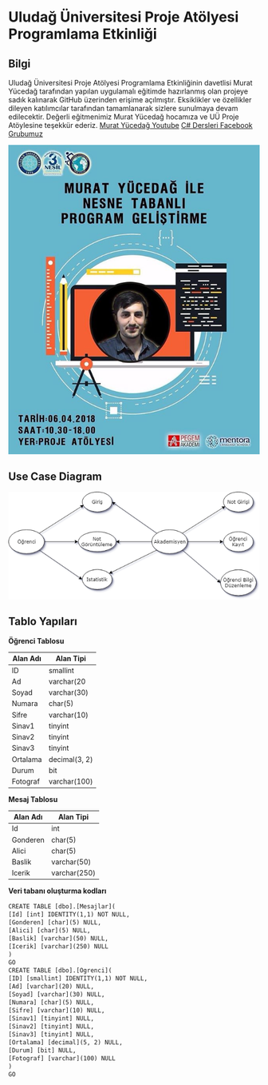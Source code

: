# Uludağ Üniversitesi Proje Atölyesi Programlama Etkinliği
## Bilgi
Uludağ Üniversitesi Proje Atölyesi Programlama Etkinliğinin davetlisi Murat Yücedağ tarafından yapılan uygulamalı eğitimde hazırlanmış olan projeye sadık kalınarak GitHub üzerinden erişime açılmıştır. Eksiklikler ve özellikler dileyen katılımcılar tarafından tamamlanarak sizlere sunulmaya devam edilecektir. Değerli eğitmenimiz Murat Yücedağ hocamıza ve UÜ Proje Atöylesine teşekkür ederiz. 
 [Murat Yücedağ Youtube](https://www.youtube.com/YazilimHerYerde)
 [C# Dersleri Facebook Grubumuz](https://www.facebook.com/groups/cshaprdersleri)

![Program Geliştirme Etkinliği](ProgramGeli%C5%9FtirmeEtkinli%C4%9Fi.jpg)

## Use Case Diagram
![Use Case Diagram](NotsisUseCaseDiagram.png)

## Tablo Yapıları
**Öğrenci Tablosu**

| Alan Adı | Alan Tipi |
| --- | --- |
| ID  | smallint  |
| Ad  | varchar(20  |
| Soyad  | varchar(30)  |
| Numara  | char(5)  |
| Sifre  | varchar(10)  |
| Sinav1  | tinyint  |
| Sinav2  | tinyint  |
| Sinav3  | tinyint  |
| Ortalama  | decimal(3, 2)  |
| Durum  | bit  |
| Fotograf  | varchar(100)  |

**Mesaj Tablosu**

| Alan Adı | Alan Tipi |
| --- | --- |
| Id | int |
| Gonderen | char(5) |
| Alici | char(5) |
| Baslik | varchar(50) |
| Icerik | varchar(250) |

**Veri tabanı oluşturma kodları**

    CREATE TABLE [dbo].[Mesajlar](
	[Id] [int] IDENTITY(1,1) NOT NULL,
	[Gonderen] [char](5) NULL,
	[Alici] [char](5) NULL,
	[Baslik] [varchar](50) NULL,
	[Icerik] [varchar](250) NULL
	)
	GO
	CREATE TABLE [dbo].[Ogrenci](
	[ID] [smallint] IDENTITY(1,1) NOT NULL,
	[Ad] [varchar](20) NULL,
	[Soyad] [varchar](30) NULL,
	[Numara] [char](5) NULL,
	[Sifre] [varchar](10) NULL,
	[Sinav1] [tinyint] NULL,
	[Sinav2] [tinyint] NULL,
	[Sinav3] [tinyint] NULL,
	[Ortalama] [decimal](5, 2) NULL,
	[Durum] [bit] NULL,
	[Fotograf] [varchar](100) NULL
	)
	GO

